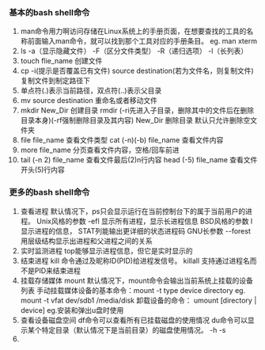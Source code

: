 ### 基本的bash shell命令
1. man命令用力啊访问存储在Linux系统上的手册页面，在想要查找的工具的名称前面输入man命令，就可以找到那个工具对应的手册条目。
	eg. man xterm
2. ls -a（显示隐藏文件） -F（区分文件类型） -R（递归选项） -l（长列表）
3. touch flie_name 创建文件
4. cp -i(提示是否覆盖已有文件) source destination(若为文件名，则复制文件) 复制文件到制定路径下
5. 单点符(.)表示当前路径，双点符(..)表示父目录
6. mv source destination 重命名或者移动文件
7. mkdir New_Dir 创建目录
   rmdir (-ri先进入子目录，删除其中的文件后在删除目录本身)(-rf强制删除目录及其内容) New_Dir 删除目录 默认只允许删除空文件夹
8. file file_name 查看文件类型
   cat (-n)(-b) file_name 查看文件内容
9. more file_name 分页查看文件内容，空格/回车前进
10. tail (-n 2) file_name 查看文件最后(2)n行内容
	head (-5) file_name 查看文件开头(5)行内容


### 更多的bash shell命令
1. 查看进程
	默认情况下，ps只会显示运行在当前控制台下的属于当前用户的进程。
	Unix风格的参数 -efl 显示所有进程，显示长进程信息
	BSD风格的参数 l 显示进程的信息， STAT列能输出更详细的状态进程码
	GNU长参数 --forest 用层级结构显示出进程和父进程之间的关系
2. 实时监测进程
	top能够显示进程信息，但它是实时显示的
3. 结束进程
	kill 命令通过及昵称ID(PID)给进程发信号。
	killall 支持通过进程名而不是PID来结束进程
4. 挂载存储媒体
	mount 默认情况下，mount命令会输出当前系统上挂载的设备列表
	手动挂载媒体设备的基本命令：mount -t type device directory eg. mount -t vfat dev/sdb1 /media/disk
	卸载设备的命令： umount [directory | device]  eg.安装和弹出u盘时使用
5. 查看设备磁盘空间
	df命令可以查看所有已挂载磁盘的使用情况
	du命令可以显示某个特定目录（默认情况下是当前目录）的磁盘使用情况。 -h -s
6. 